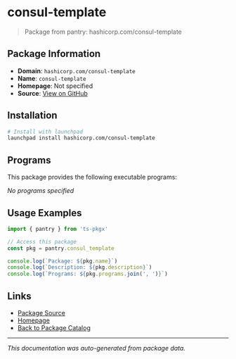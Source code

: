 # consul-template

> Package from pantry: hashicorp.com/consul-template

## Package Information

- **Domain**: `hashicorp.com/consul-template`
- **Name**: `consul-template`
- **Homepage**: Not specified
- **Source**: [View on GitHub](https://github.com/pkgxdev/pantry/tree/main/projects/hashicorp.com/consul-template/package.yml)

## Installation

```bash
# Install with launchpad
launchpad install hashicorp.com/consul-template
```

## Programs

This package provides the following executable programs:

*No programs specified*

## Usage Examples

```typescript
import { pantry } from 'ts-pkgx'

// Access this package
const pkg = pantry.consul_template

console.log(`Package: ${pkg.name}`)
console.log(`Description: ${pkg.description}`)
console.log(`Programs: ${pkg.programs.join(', ')}`)
```

## Links

- [Package Source](https://github.com/pkgxdev/pantry/tree/main/projects/hashicorp.com/consul-template/package.yml)
- [Homepage](#)
- [Back to Package Catalog](../package-catalog.md)

---

*This documentation was auto-generated from package data.*
